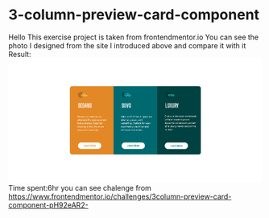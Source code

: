 # 3-column-preview-card-component
Hello
This exercise project is taken from frontendmentor.io
You can see the photo I designed from the site I introduced above and compare it with it
Result:
![result-imag](https://github.com/hosseinlight84/3-column-preview-card-component/blob/master/result/Frontend%20Mentor%203-column%20preview%20card%20component.png)
Time spent:6hr
you can see chalenge from https://www.frontendmentor.io/challenges/3column-preview-card-component-pH92eAR2-
